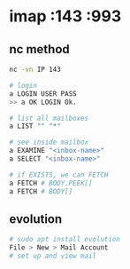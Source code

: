 # imap :143 :993

## nc method

```bash
nc -vn IP 143

# login
a LOGIN USER PASS
>> a OK LOGIN Ok.

# list all mailboxes
a LIST "" "*"

# see inside mailbox
a EXAMINE "<inbox-name>"
a SELECT "<inbox-name>"

# if EXISTS, we can FETCH
a FETCH # BODY.PEEK[]
a FETCH # BODY[]
```

## evolution

```bash
# sudo apt install evolution
File > New > Mail Account
# set up and view mail
```
